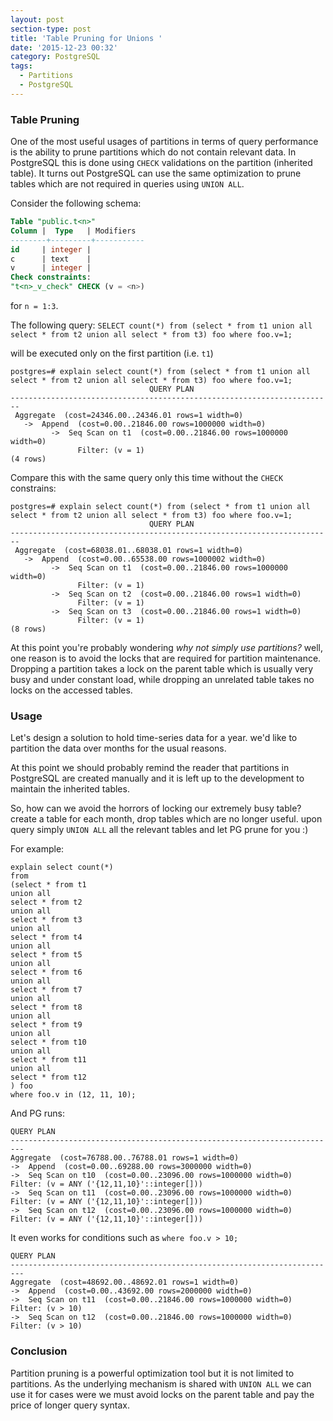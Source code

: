 ```yaml
---
layout: post
section-type: post
title: 'Table Pruning for Unions '
date: '2015-12-23 00:32'
category: PostgreSQL
tags:
  - Partitions
  - PostgreSQL
---
```


### Table Pruning

One of the most useful usages of partitions in terms of query performance is the ability to prune partitions which do not contain relevant data.
In PostgreSQL this is done using `CHECK` validations on the partition (inherited table).
It turns out PostgreSQL can use the same optimization to prune tables which are not required in queries using `UNION ALL`.

Consider the following schema:

```sql
Table "public.t<n>"
Column |  Type   | Modifiers
--------+---------+-----------
id     | integer |
c      | text    |
v      | integer |
Check constraints:
"t<n>_v_check" CHECK (v = <n>)
```
for `n = 1:3`.

The following query:
`SELECT count(*) from (select * from t1 union all select * from t2 union all select * from t3) foo where foo.v=1; `

will be executed only on the first partition (i.e. `t1`)
```
postgres=# explain select count(*) from (select * from t1 union all select * from t2 union all select * from t3) foo where foo.v=1;
                               QUERY PLAN                               
------------------------------------------------------------------------
 Aggregate  (cost=24346.00..24346.01 rows=1 width=0)
   ->  Append  (cost=0.00..21846.00 rows=1000000 width=0)
         ->  Seq Scan on t1  (cost=0.00..21846.00 rows=1000000 width=0)
               Filter: (v = 1)
(4 rows)
```

Compare this with the same query only this time without the `CHECK` constrains:
```
postgres=# explain select count(*) from (select * from t1 union all select * from t2 union all select * from t3) foo where foo.v=1;
                               QUERY PLAN                               
------------------------------------------------------------------------
 Aggregate  (cost=68038.01..68038.01 rows=1 width=0)
   ->  Append  (cost=0.00..65538.00 rows=1000002 width=0)
         ->  Seq Scan on t1  (cost=0.00..21846.00 rows=1000000 width=0)
               Filter: (v = 1)
         ->  Seq Scan on t2  (cost=0.00..21846.00 rows=1 width=0)
               Filter: (v = 1)
         ->  Seq Scan on t3  (cost=0.00..21846.00 rows=1 width=0)
               Filter: (v = 1)
(8 rows)
```

At this point you're probably wondering _why not simply use partitions?_
well, one reason is to avoid the locks that are required for partition maintenance.
Dropping a partition takes a lock on the parent table which is usually very busy and under constant load, while dropping an unrelated table takes no locks on the accessed tables.

### Usage
Let's design a solution to hold time-series data for a year.
we'd like to partition the data over months for the usual reasons.

At this point we should probably remind the reader that partitions in PostgreSQL are created manually and it is left up to the development to maintain the inherited tables.

So, how can we avoid the horrors of locking our extremely busy table?
create a table for each month, drop tables which are no longer useful.
upon query simply `UNION ALL` all the relevant tables and let PG prune for you :)

For example:
```
explain select count(*)
from
(select * from t1
union all
select * from t2
union all
select * from t3
union all
select * from t4
union all
select * from t5
union all
select * from t6
union all
select * from t7
union all
select * from t8
union all
select * from t9
union all
select * from t10
union all
select * from t11
union all
select * from t12
) foo
where foo.v in (12, 11, 10);
```

And PG runs:
```
QUERY PLAN                                
-------------------------------------------------------------------------
Aggregate  (cost=76788.00..76788.01 rows=1 width=0)
->  Append  (cost=0.00..69288.00 rows=3000000 width=0)
->  Seq Scan on t10  (cost=0.00..23096.00 rows=1000000 width=0)
Filter: (v = ANY ('{12,11,10}'::integer[]))
->  Seq Scan on t11  (cost=0.00..23096.00 rows=1000000 width=0)
Filter: (v = ANY ('{12,11,10}'::integer[]))
->  Seq Scan on t12  (cost=0.00..23096.00 rows=1000000 width=0)
Filter: (v = ANY ('{12,11,10}'::integer[]))
```

It even works for conditions such as `where foo.v > 10;`
```
QUERY PLAN                                
-------------------------------------------------------------------------
Aggregate  (cost=48692.00..48692.01 rows=1 width=0)
->  Append  (cost=0.00..43692.00 rows=2000000 width=0)
->  Seq Scan on t11  (cost=0.00..21846.00 rows=1000000 width=0)
Filter: (v > 10)
->  Seq Scan on t12  (cost=0.00..21846.00 rows=1000000 width=0)
Filter: (v > 10)
```

### Conclusion
Partition pruning is a powerful optimization tool but it is not limited to partitions.
As the underlying mechanism is shared with `UNION ALL` we can use it for cases were we must avoid locks on the parent table and pay the price of longer query syntax.
